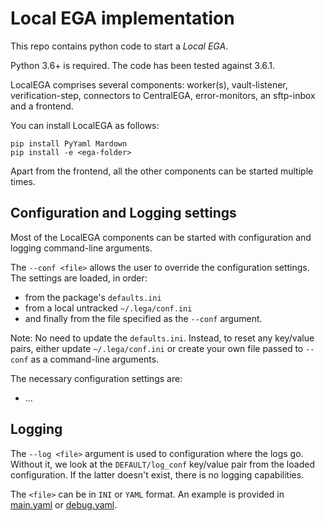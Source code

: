 # Local EGA implementation

This repo contains python code to start a _Local EGA_.

Python 3.6+ is required. The code has been tested against 3.6.1.

LocalEGA comprises several components: worker(s), vault-listener, verification-step, connectors to CentralEGA, error-monitors, an sftp-inbox and a frontend.

You can install LocalEGA as follows:

	pip install PyYaml Mardown
	pip install -e <ega-folder>
	
Apart from the frontend, all the other components can be started multiple times.

## Configuration and Logging settings

Most of the LocalEGA components can be started with configuration and logging command-line arguments.

The `--conf <file>` allows the user to override the configuration settings.
The settings are loaded, in order:
* from the package's `defaults.ini`
* from a local untracked `~/.lega/conf.ini`
* and finally from the file specified as the `--conf` argument.

Note: No need to update the `defaults.ini`. Instead, to reset any
key/value pairs, either update `~/.lega/conf.ini` or create your own
file passed to `--conf` as a command-line arguments.

The necessary configuration settings are:
* ...

## Logging

The `--log <file>` argument is used to configuration where the logs go.
Without it, we look at the `DEFAULT/log_conf` key/value pair from the loaded configuration.
If the latter doesn't exist, there is no logging capabilities.

The `<file>` can be in `INI` or `YAML` format.
An example is provided in [main.yaml](lega/conf/loggers/main.yaml) or [debug.yaml](lega/conf/loggers/debug.yaml).

